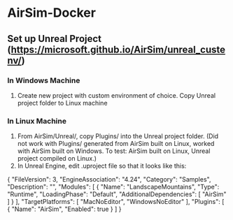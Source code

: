 # AirSim-Docker


## Set up Unreal Project (https://microsoft.github.io/AirSim/unreal_custenv/)
### In Windows Machine
1. Create new project with custom environment of choice. Copy Unreal project folder to Linux machine

### In Linux Machine
1. From AirSim/Unreal/, copy Plugins/ into the Unreal project folder. 
(Did not work with Plugins/ generated from AirSim built on Linux, worked with AirSim built on Windows. To test: AirSim built on Linux, Unreal project compiled on Linux.)
1. In Unreal Engine, edit .uproject file so that it looks like this:

{
    "FileVersion": 3,
    "EngineAssociation": "4.24",
    "Category": "Samples",
    "Description": "",
    "Modules": [
        {
            "Name": "LandscapeMountains",
            "Type": "Runtime",
            "LoadingPhase": "Default",
            "AdditionalDependencies": [
                "AirSim"
            ]
        }
    ],
    "TargetPlatforms": [
        "MacNoEditor",
        "WindowsNoEditor"
    ],
    "Plugins": [
        {
            "Name": "AirSim",
            "Enabled": true
        }
    ]
}
